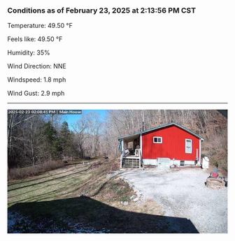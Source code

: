 ### Conditions as of February 23, 2025 at 2:13:56 PM CST 

Temperature: 49.50 &deg;F

Feels like: 49.50 &deg;F

Humidity: 35%

Wind Direction: NNE

Windspeed: 1.8 mph

Wind Gust: 2.9 mph

---

<img src="./images/latest.jpeg"/>

